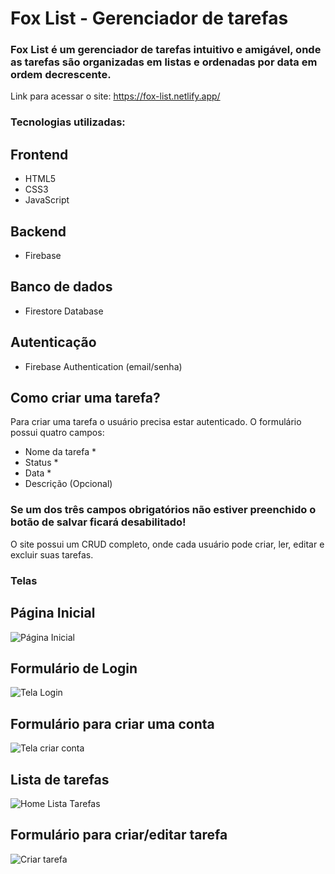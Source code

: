 # Fox List - Gerenciador de tarefas
### Fox List é um gerenciador de tarefas intuitivo e amigável, onde as tarefas são organizadas em listas e ordenadas por data em ordem decrescente. 
Link para acessar o site: https://fox-list.netlify.app/

### Tecnologias utilizadas:
## Frontend
 - HTML5
 - CSS3
 - JavaScript

## Backend
 - Firebase

## Banco de dados
- Firestore Database

## Autenticação
- Firebase Authentication (email/senha)

## Como criar uma tarefa?
Para criar uma tarefa o usuário precisa estar autenticado.
O formulário possui quatro campos:
- Nome da tarefa *
- Status *
- Data *
- Descrição (Opcional)

### Se um dos três campos obrigatórios não estiver preenchido o botão de salvar ficará desabilitado!

O site possui um CRUD completo, onde cada usuário pode criar, ler, editar e excluir suas tarefas.

### Telas

## Página Inicial
![Página Inicial](https://github.com/user-attachments/assets/61516f4a-bab8-4d8c-b000-a566ffd957a1)

## Formulário de Login
![Tela Login](https://github.com/user-attachments/assets/dd7c0a76-3e4e-4969-a1a6-4de544857ae8)

## Formulário para criar uma conta
![Tela criar conta](https://github.com/user-attachments/assets/4f069a7d-a6bf-4f28-b504-60fe904ea6a1)

## Lista de tarefas
![Home Lista Tarefas](https://github.com/user-attachments/assets/977b859e-8e0e-48df-968c-2a79e22237d5)

## Formulário para criar/editar tarefa
![Criar tarefa](https://github.com/user-attachments/assets/da34fe95-0019-484d-ad95-2e09ab9ae179)
